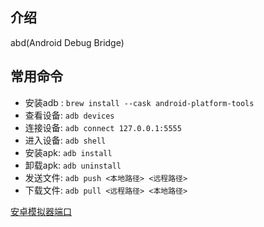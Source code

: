 ## 介绍
abd(Android Debug Bridge)



## 常用命令

- 安装adb : `brew install --cask android-platform-tools`
- 查看设备: `adb devices`
- 连接设备: `adb connect 127.0.0.1:5555`
- 进入设备: `adb shell`
- 安装apk: `adb install`
- 卸载apk: `adb uninstall`
- 发送文件: `adb push <本地路径> <远程路径>`
- 下载文件: `adb pull <远程路径> <本地路径>`


[安卓模拟器端口](https://www.cnblogs.com/Nick1994/p/8342046.html)